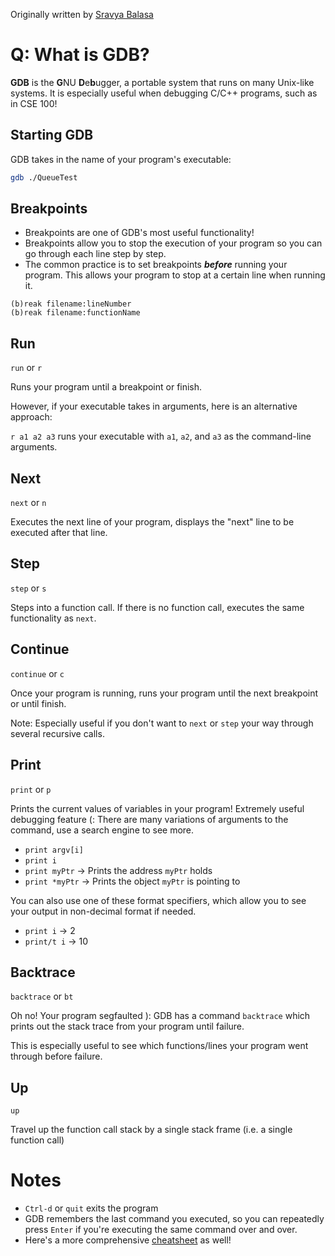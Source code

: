 Originally written by [Sravya Balasa](https://www.linkedin.com/in/sravyabalasa/)

# Q: What is GDB?
**GDB** is the **G**NU **D**e**b**ugger, a portable system that runs on many Unix-like systems. It is especially useful when debugging C/C++ programs, such as in CSE 100!

## Starting GDB
GDB takes in the name of your program's executable:

```bash
gdb ./QueueTest
```

## Breakpoints
* Breakpoints are one of GDB's most useful functionality!
* Breakpoints allow you to stop the execution of your program so you can go through each line step by step.
* The common practice is to set breakpoints ***before*** running your program. This allows your program to stop at a certain line when running it.

```
(b)reak filename:lineNumber
(b)reak filename:functionName
```

## Run
`run` or `r`

Runs your program until a breakpoint or finish.

However, if your executable takes in arguments, here is an alternative approach:

`r a1 a2 a3` runs your executable with `a1`, `a2`, and `a3` as the command-line arguments.

## Next
`next` or  `n`

Executes the next line of your program, displays the "next" line to be executed after that line.

## Step
`step` or  `s`

Steps into a function call. If there is no function call, executes the same functionality as `next`.

## Continue
`continue` or  `c`

Once your program is running, runs your program until the next breakpoint or until finish.

Note: Especially useful if you don't want to `next` or `step` your way through several recursive calls.

## Print
`print` or `p`

Prints the current values of variables in your program! Extremely useful debugging feature (: There are many variations of arguments to the command, use a search engine to see more.
* `print argv[i]`
* `print i`
* `print myPtr`	→ Prints the address `myPtr` holds
* `print *myPtr` → Prints the object `myPtr` is pointing to

You can also use one of these format specifiers, which allow you to see your output in non-decimal format if needed.
* `print i` → 2
* `print/t i` → 10

## Backtrace
`backtrace` or `bt`

Oh no! Your program segfaulted ): GDB has a command `backtrace` which prints out the stack trace from your program until failure.

This is especially useful to see which functions/lines your program went through before failure.

## Up
`up`

Travel up the function call stack by a single stack frame (i.e. a single function 
call)


# Notes
* `Ctrl-d` or `quit` exits the program
* GDB remembers the last command you executed, so you can repeatedly press `Enter` if you're executing the same command over and over.
* Here's a more comprehensive [cheatsheet](https://darkdust.net/files/GDB%20Cheat%20Sheet.pdf) as well!
